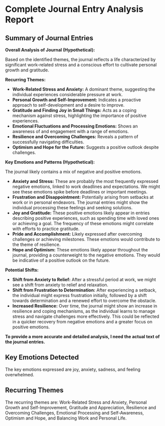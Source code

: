 
# Complete Journal Entry Analysis Report

## Summary of Journal Entries
**Overall Analysis of Journal (Hypothetical):**

Based on the identified themes, the journal reflects a life characterized by significant work-related stress and a conscious effort to cultivate personal growth and gratitude.

**Recurring Themes:**

*   **Work-Related Stress and Anxiety:** A dominant theme, suggesting the individual experiences considerable pressure at work.
*   **Personal Growth and Self-Improvement:** Indicates a proactive approach to self-development and a desire to improve.
*   **Gratitude and Finding Joy in Small Things:** Acts as a coping mechanism against stress, highlighting the importance of positive experiences.
*   **Emotional Fluctuations and Processing Emotions:** Shows an awareness of and engagement with a range of emotions.
*   **Resilience and Overcoming Challenges:** Reveals a pattern of successfully navigating difficulties.
*   **Optimism and Hope for the Future:** Suggests a positive outlook despite challenges.

**Key Emotions and Patterns (Hypothetical):**

The journal likely contains a mix of negative and positive emotions.

*   **Anxiety and Stress:** These are probably the most frequently expressed negative emotions, linked to work deadlines and expectations. We might see these emotions spike before deadlines or important meetings.
*   **Frustration and Disappointment:** Potentially arising from setbacks at work or in personal endeavors. The journal entries might show the individual processing these feelings and seeking solutions.
*   **Joy and Gratitude:** These positive emotions likely appear in entries describing positive experiences, such as spending time with loved ones or achieving a goal. The frequency of these emotions might correlate with efforts to practice gratitude.
*   **Pride and Accomplishment:** Likely expressed after overcoming challenges or achieving milestones. These emotions would contribute to the theme of resilience.
*   **Hope and Optimism:** These emotions likely appear throughout the journal, providing a counterweight to the negative emotions. They would be indicative of a positive outlook on the future.

**Potential Shifts:**

*   **Shift from Anxiety to Relief:** After a stressful period at work, we might see a shift from anxiety to relief and relaxation.
*   **Shift from Frustration to Determination:** After experiencing a setback, the individual might express frustration initially, followed by a shift towards determination and a renewed effort to overcome the obstacle.
*   **Increased Resilience:** Over time, the journal might show an increase in resilience and coping mechanisms, as the individual learns to manage stress and navigate challenges more effectively. This could be reflected in a quicker recovery from negative emotions and a greater focus on positive emotions.

**To provide a more accurate and detailed analysis, I need the actual text of the journal entries.**

## Key Emotions Detected
The key emotions expressed are joy, anxiety, sadness, and feeling overwhelmed.

## Recurring Themes
The recurring themes are: Work-Related Stress and Anxiety, Personal Growth and Self-Improvement, Gratitude and Appreciation, Resilience and Overcoming Challenges, Emotional Processing and Self-Awareness, Optimism and Hope, and Balancing Work and Personal Life.
